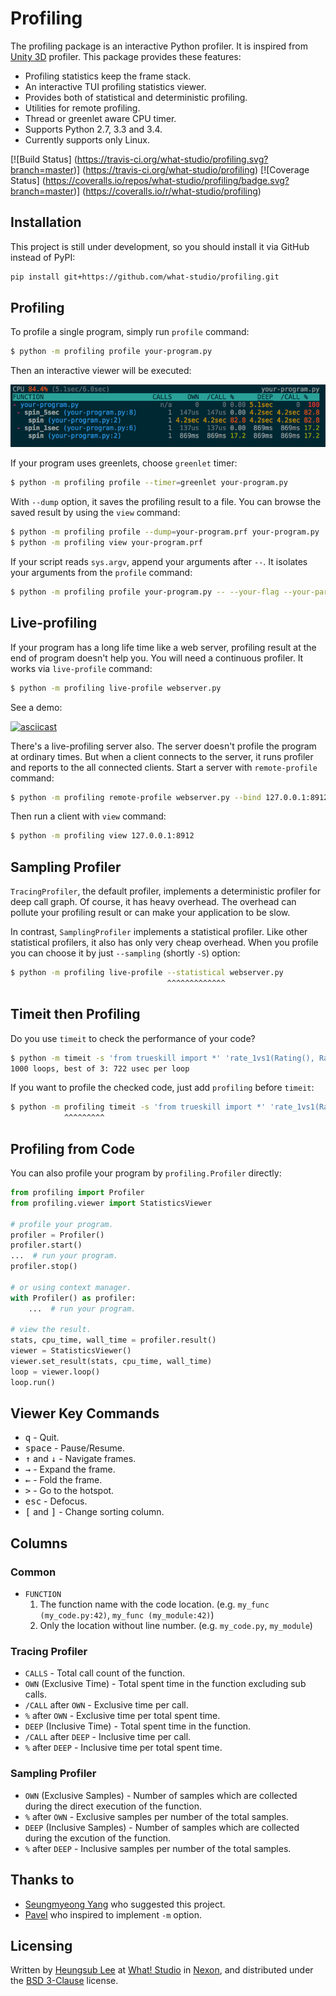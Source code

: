 Profiling
=========

The profiling package is an interactive Python profiler.  It is inspired from
[Unity 3D] profiler.  This package provides these features:

- Profiling statistics keep the frame stack.
- An interactive TUI profiling statistics viewer.
- Provides both of statistical and deterministic profiling.
- Utilities for remote profiling.
- Thread or greenlet aware CPU timer.
- Supports Python 2.7, 3.3 and 3.4.
- Currently supports only Linux.

[![Build Status]
(https://travis-ci.org/what-studio/profiling.svg?branch=master)]
(https://travis-ci.org/what-studio/profiling)
[![Coverage Status]
(https://coveralls.io/repos/what-studio/profiling/badge.svg?branch=master)]
(https://coveralls.io/r/what-studio/profiling)

[Unity 3D]: http://unity3d.com/

Installation
------------

This project is still under development, so you should install it via GitHub
instead of PyPI:

```sh
pip install git+https://github.com/what-studio/profiling.git
```

Profiling
---------

To profile a single program, simply run `profile` command:

```sh
$ python -m profiling profile your-program.py
```

Then an interactive viewer will be executed:

![](screenshots/your-program.png)

If your program uses greenlets, choose `greenlet` timer:

```sh
$ python -m profiling profile --timer=greenlet your-program.py
```

With `--dump` option, it saves the profiling result to a file.  You can
browse the saved result by using the `view` command:

```sh
$ python -m profiling profile --dump=your-program.prf your-program.py
$ python -m profiling view your-program.prf
```

If your script reads ``sys.argv``, append your arguments after ``--``.
It isolates your arguments from the ``profile`` command:

```sh
$ python -m profiling profile your-program.py -- --your-flag --your-param=42
```

Live-profiling
--------------

If your program has a long life time like a web server, profiling result
at the end of program doesn't help you.  You will need a continuous profiler.
It works via `live-profile` command:

```sh
$ python -m profiling live-profile webserver.py
```

See a demo:

[![asciicast](https://asciinema.org/a/12318.png)](https://asciinema.org/a/12318)

There's a live-profiling server also.  The server doesn't profile the
program at ordinary times.  But when a client connects to the server, it
runs profiler and reports to the all connected clients.  Start a server
with `remote-profile` command:

```sh
$ python -m profiling remote-profile webserver.py --bind 127.0.0.1:8912
```

Then run a client with `view` command:

```sh
$ python -m profiling view 127.0.0.1:8912
```

Sampling Profiler
-----------------

`TracingProfiler`, the default profiler, implements a deterministic profiler
for deep call graph.  Of course, it has heavy overhead.  The overhead can
pollute your profiling result or can make your application to be slow.

In contrast, `SamplingProfiler` implements a statistical profiler.  Like other
statistical profilers, it also has only very cheap overhead.  When you profile
you can choose it by just `--sampling` (shortly `-S`) option:

```sh
$ python -m profiling live-profile --statistical webserver.py
                                   ^^^^^^^^^^^^^
```

Timeit then Profiling
---------------------

Do you use `timeit` to check the performance of your code?

```sh
$ python -m timeit -s 'from trueskill import *' 'rate_1vs1(Rating(), Rating())'
1000 loops, best of 3: 722 usec per loop
```

If you want to profile the checked code, just add `profiling` before `timeit`:

```sh
$ python -m profiling timeit -s 'from trueskill import *' 'rate_1vs1(Rating(), Rating())'
            ^^^^^^^^^
```

Profiling from Code
-------------------

You can also profile your program by ``profiling.Profiler`` directly:

```python
from profiling import Profiler
from profiling.viewer import StatisticsViewer

# profile your program.
profiler = Profiler()
profiler.start()
...  # run your program.
profiler.stop()

# or using context manager.
with Profiler() as profiler:
    ...  # run your program.

# view the result.
stats, cpu_time, wall_time = profiler.result()
viewer = StatisticsViewer()
viewer.set_result(stats, cpu_time, wall_time)
loop = viewer.loop()
loop.run()
```

Viewer Key Commands
-------------------

- <tt>q</tt> - Quit.
- <tt>space</tt> - Pause/Resume.
- <tt>↑</tt> and <tt>↓</tt> - Navigate frames.
- <tt>→</tt> - Expand the frame.
- <tt>←</tt> - Fold the frame.
- <tt>></tt> - Go to the hotspot.
- <tt>esc</tt> - Defocus.
- <tt>[</tt> and <tt>]</tt> - Change sorting column.

Columns
-------

### Common

- `FUNCTION`
  1. The function name with the code location.
     (e.g. `my_func (my_code.py:42)`, `my_func (my_module:42)`)
  1. Only the location without line number.  (e.g. `my_code.py`, `my_module`)

### Tracing Profiler

- `CALLS` - Total call count of the function.
- `OWN` (Exclusive Time) - Total spent time in the function excluding sub
                           calls.
- `/CALL` after `OWN` - Exclusive time per call.
- `%` after `OWN` - Exclusive time per total spent time.
- `DEEP` (Inclusive Time) - Total spent time in the function.
- `/CALL` after `DEEP` - Inclusive time per call.
- `%` after `DEEP` - Inclusive time per total spent time.

### Sampling Profiler

- `OWN` (Exclusive Samples) - Number of samples which are collected during the
                              direct execution of the function.
- `%` after `OWN` - Exclusive samples per number of the total samples.
- `DEEP` (Inclusive Samples) - Number of samples which are collected during the
                               excution of the function.
- `%` after `DEEP` - Inclusive samples per number of the total samples.

Thanks to
---------

- [Seungmyeong Yang](https://github.com/sequoiayang) who suggested this project.
- [Pavel](https://github.com/htch) who inspired to implement ``-m`` option.

Licensing
---------

Written by [Heungsub Lee] at [What! Studio] in [Nexon], and
distributed under the [BSD 3-Clause] license.

[Heungsub Lee]: http://subl.ee/
[What! Studio]: https://github.com/what-studio
[Nexon]: http://nexon.com/
[BSD 3-Clause]: http://opensource.org/licenses/BSD-3-Clause
